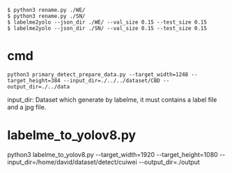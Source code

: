





```
$ python3 rename.py ./WE/
$ python3 rename.py ./SN/
$ labelme2yolo --json_dir ./WE/ --val_size 0.15 --test_size 0.15
$ labelme2yolo --json_dir ./SN/ --val_size 0.15 --test_size 0.15
```



# cmd
```
python3 primary_detect_prepare_data.py --target_width=1248 --target_height=384 --input_dir=./../../dataset/CBD --output_dir=./../data
```

input_dir: Dataset which generate by labelme, it must contains a label file and a jpg file.





# labelme_to_yolov8.py
python3 labelme_to_yolov8.py --target_width=1920 --target_height=1080 --input_dir=/home/david/dataset/detect/cuiwei --output_dir=./output

